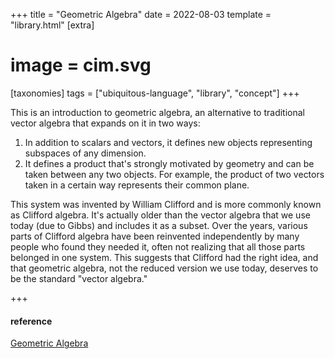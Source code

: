 +++
title = "Geometric Algebra"
date = 2022-08-03
template = "library.html"
[extra]
#  image = cim.svg
[taxonomies]
   tags = ["ubiquitous-language", "library", "concept"]
+++

This is an introduction to geometric algebra, an alternative to traditional vector algebra that expands on it in two ways:
 1. In addition to scalars and vectors, it defines new objects representing subspaces of any dimension.
 2. It defines a product that's strongly motivated by geometry and can be taken between any two objects. For example, the product of two vectors taken in a certain way represents their common plane.

This system was invented by William Clifford and is more commonly known as Clifford algebra. It's actually older than the vector algebra that we use today (due to Gibbs) and includes it as a subset. Over the years, various parts of Clifford algebra have been reinvented independently by many people who found they needed it, often not realizing that all those parts belonged in one system. This suggests that Clifford had the right idea, and that geometric algebra, not the reduced version we use today, deserves to be the standard "vector algebra."

+++
#### reference

[Geometric Algebra](https://arxiv.org/pdf/1205.5935.pdf)
